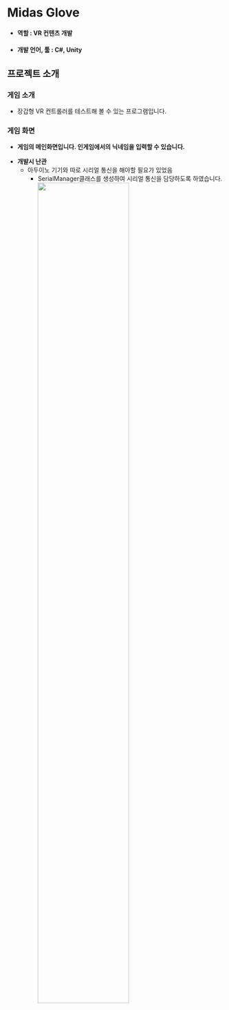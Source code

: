 # Midas Glove
* #### 역할 : VR 컨텐츠 개발
* #### 개발 언어, 툴 : C#, Unity

## 프로젝트 소개
### 게임 소개
* 장갑형 VR 컨트롤러를 테스트해 볼 수 있는 프로그램입니다.
### 게임 화면
* **게임의 메인화면입니다. 인게임에서의 닉네임을 입력할 수 있습니다.**
+ **개발시 난관**
   + 아두이노 기기와 따로 시리얼 통신을 해야할 필요가 있었음
      + SerialManager클래스를 생성하여 시리얼 통신을 담당하도록 하였습니다.
<img width="70%" src=https://user-images.githubusercontent.com/40797534/56102123-ac62c300-5f65-11e9-8b03-c39e0627c82c.png></img>
